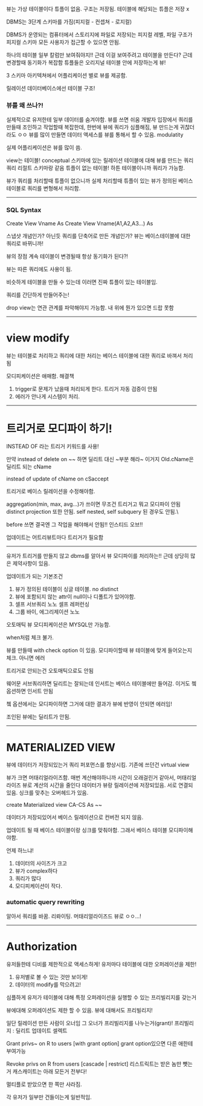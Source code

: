 뷰는 가상 테이블이다
튜플이 없음. 구조는 저장됨. 테이블에 해당되는 튜플은 저장 x

DBMS는 3단계 스키마를 가짐(피지컬 - 컨셉쳐 - 로지컬)

DBMS가 운영되는 컴퓨터에서 스토리지에 파일로 저장되는 피지컬 레벨, 파일 구조가 피지컬 스키마
모든 사용자가 접근할 수 있으면 안됨.

하나의 테이블 일부 칼럼만 보여줘야지!! 근데 이걸 보여주려고 테이블을 만든다? 근데 변경할때 동기화가 복잡함
튜플들은 오리지널 테이블 안에 저장하는게 뷰!

3 스키마 아키텍쳐에서 어플리케이션 별로 뷰를 제공함.

릴레이션 데이터베이스에선 테이블 구조!

### 뷰를 왜 쓰나?!

실제적으로 유저한테 일부 데이터를 숨겨야함. 뷰를 쓰면 쉬움
개발자 입장에서 쿼리를 만들때 조인하고 작업할때 복잡한데, 한번에 뷰에 쿼리가 심플해짐, 뷰 만드는게 귀찮더라도 ㅇㅇ
뷰를 많이 만들면 데이터 액세스를 뷰를 통해서 할 수 있음. modulatity

실제 어플리케이션은 뷰를 많이 씀.

view는 테이블! conceptual 스키마에 있는 릴레이션 테이블에 대해 뷰를 만드는 쿼리
쿼리 리절트 스키마랑 같음
튜플이 없는 테이블! 하튼 테이블이니까 쿼리가 가능함.

뷰가 쿼리를 처리할때 튜플이 없으니까 실제 처리할때 튜플이 있는 뷰가 정의된 베이스테이블로 쿼리를 변형해서 처리함.

---

### SQL Syntax

Create View Vname As <Query Sql>
Create View Vname(A1,A2,A3...) As <Query Sql>

스냅샷 개념인가? 아닌듯
쿼리를 단축어로 만든 개념인가? 뷰는 베이스테이블에 대한 쿼리로 바뀌니까!

뷰의 장점
계속 테이블이 변경될때 항상 동기화가 된다?!

뷰는 따른 쿼리에도 사용이 됨.

비슷하게 테이블을 만들 수 있는데 이러면 진짜 튜플이 있는 테이블임.

쿼리를 간단하게 만들어주는!

drop view는 연관 관계를 파악해야지 가능함. 내 위에 뭔가 있으면 드랍 못함

---

# view modify

뷰는 테이블로 처리하고 쿼리에 대한 처리는 베이스 테이블에 대한 쿼리로 바껴서 처리됨

모디피케이션은 애매함.
해결책

1. trigger로 문제가 났을때 처리되게 한다. 트리거 자동 검증이 안됨
2. 에러가 안나게 시스템이 처리.

---

# 트리거로 모디파이 하기!

INSTEAD OF 라는 트리거 키워드를 사용!

만약 instead of delete on ~~ 하면 딜리트 대신 ~부분 해라~ 이거지
Old.cName은 딜리트 되는 cName

instead of update of cName on cSaccept

트리거로 베이스 릴레이션을 수정해야함.

aggregation(min, max, avg...)가 쓰이면 무조건 트리거고 뭐고 모디파이 안됨
distinct projection 또한 안됨.
self nested, self subquery 된 경우도 안됨.\

before 쓰면 결국엔 그 작업을 해야해서 안됨!! 인스티드 오브!!

업데이트는 어트리뷰트마다 트리거가 필요함

---

유저가 트리거를 만들지 않고 dbms를 알아서 뷰 모디파이를 처리하는!!
근데 상당히 많은 제약사항이 있음.

업데이트가 되는 기본조건

1. 뷰가 정의된 테이블이 싱글 테이블. no distinct
2. 뷰에 포함되지 않는 attr이 null이나 디폴트가 있어야함.
3. 셀프 서브쿼리 노노 셀프 레퍼런싱
4. 그룹 바이, 에그리제이션 노노

오토매틱 뷰 모디피케이션은 MYSQL만 가능함.

when처럼 체크 불가.

뷰를 만들때 with check option 이 있음.
모디파이할때 뷰 테이블에 맞게 들어오는지 체크. 아니면 에러

트리거로 안되는건 오토매틱으로도 안됨

웨어문 서브쿼리하면 딜리트는 잘되는데 인서트는 베이스 테이블에만 들어감.
이거도 쳌 옵션하면 인서트 안됨

쳌 옵션에서는 모디파이하면 그거에 대한 결과가 뷰에 반영이 안되면 에러임!

조인된 뷰에는 딜리트가 안됨.

---

# MATERIALIZED VIEW

뷰에 데이터가 저장되있는거
쿼리 퍼포먼스를 향상시킴.
기존에 쓰던건 virtual view

뷰가 크면 머태리얼라이즈함.
매번 계산해야하니까 시간이 오래걸린거 같아서, 머태리얼라이즈 뷰로 계산의 시간을 줄인다
데이터가 뷰랑 릴레이션에 저장되있음. 서로 연결되있음. 싱크를 맞추는 오버헤드가 있음.

create Materialized view CA-CS As ~~

데이터가 저장되있어서 베이스 릴레이션으로 컨버전 되지 않음.

업데이트 될 때 베이스 테이블이랑 싱크를 맞춰야함. 그래서 베이스 테이블 모디파이해야함.

언제 하느냐!

1. 데이터의 사이즈가 크고
2. 뷰가 complex하다
3. 쿼리가 많다
4. 모디피케이션이 작다.

### automatic query rewriting

알아서 쿼리를 바꿈. 리롸이팅. 머태리얼라이즈드 뷰로 ㅇㅇ...!

---

# Authorization

유저들한테 디비를 제한적으로 액세스하게!
유저마다 테이블에 대한 오퍼레이션을 제한!

1. 유저별로 볼 수 있는 것만 보이게!
2. 데이터의 modify를 막으려고!

심플하게 유저가 테이블에 대해 특정 오퍼레이션을 실행할 수 있는 프리빌리지를 갖는거

뷰에대해 오퍼레이션도 제한 할 수 있음.
뷰에 대해서도 프리빌리지!

일단 릴레이션 만든 사람이 오너임
그 오너가 프리빌리지를 나누는거(grant)!
프리빌리지 : 딜리트 업데이트 셀렉트

Grant privs~ on R to users [with grant option]
grant option있으면 다른 애한테 부여가능

Revoke privs on R from users [cascade | restrict]
리스트릭트는 받은 놈만 뺏는거
캐스캐이트는 아래 모든거 전부다!

멀티플로 받았으면 한 쪽만 사라짐.

각 유저가 일부만 건들이는게 일반적임.
